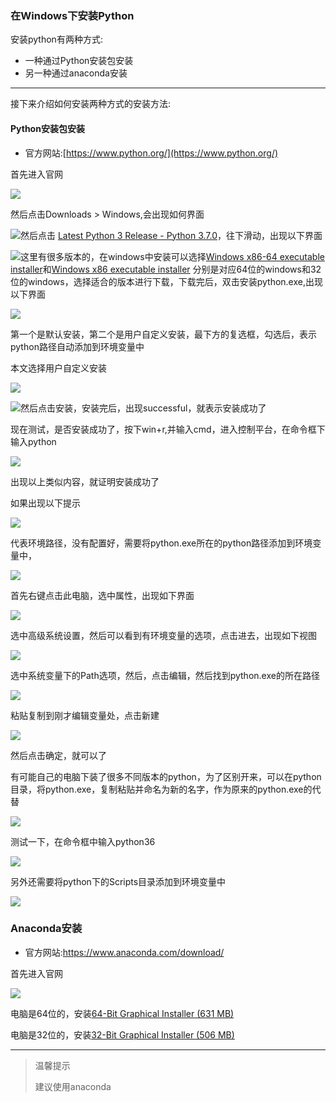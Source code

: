 ### 在Windows下安装Python

安装python有两种方式:

* 一种通过Python安装包安装
* 另一种通过anaconda安装

---

接下来介绍如何安装两种方式的安装方法:

#### Python安装包安装

* 官方网站:[https://www.python.org/](https://www.python.org/)

首先进入官网

![](/assets/1.2.1.1-1.png)

然后点击Downloads &gt; Windows,会出现如何界面

![](/assets/1.2.1.1-2.png)然后点击 [Latest Python 3 Release - Python 3.7.0](https://www.python.org/downloads/release/python-370/)，往下滑动，出现以下界面

![](/assets/1.2.1.1-3.png)这里有很多版本的，在windows中安装可以选择[Windows x86-64 executable installer](https://www.python.org/ftp/python/3.7.0/python-3.7.0-amd64.exe)和[Windows x86 executable installer](https://www.python.org/ftp/python/3.7.0/python-3.7.0.exe) 分别是对应64位的windows和32位的windows，选择适合的版本进行下载，下载完后，双击安装python.exe,出现以下界面

![](/assets/1.2.1.1-4.png)

第一个是默认安装，第二个是用户自定义安装，最下方的复选框，勾选后，表示python路径自动添加到环境变量中

本文选择用户自定义安装

![](/assets/1.2.1.1-5.png)

![](/assets/1.2.1.1-6.png)然后点击安装，安装完后，出现successful，就表示安装成功了

现在测试，是否安装成功了，按下win+r,并输入cmd，进入控制平台，在命令框下输入python

![](/assets/1.2.1.1-8.png)

出现以上类似内容，就证明安装成功了

如果出现以下提示

![](/assets/1.2.1.1-10.png)

代表环境路径，没有配置好，需要将python.exe所在的python路径添加到环境变量中，

![](/assets/1.2.1.1-11.png)

首先右键点击此电脑，选中属性，出现如下界面

![](/assets/1.2.1.1-12.png)

选中高级系统设置，然后可以看到有环境变量的选项，点击进去，出现如下视图

![](/assets/1.2.1.1-13.png)

选中系统变量下的Path选项，然后，点击编辑，然后找到python.exe的所在路径

![](/assets/1.2.1.1-14.png)

粘贴复制到刚才编辑变量处，点击新建

![](/assets/1.1.2.1-15.png)

然后点击确定，就可以了

有可能自己的电脑下装了很多不同版本的python，为了区别开来，可以在python目录，将python.exe，复制粘贴并命名为新的名字，作为原来的python.exe的代替

![](/assets/1.2.1.1-7.png)

测试一下，在命令框中输入python36

![](/assets/1.2.1.1-9.png)

另外还需要将python下的Scripts目录添加到环境变量中

![](/assets/1.2.1.1-17.png)

### Anaconda安装

* 官方网站:https://www.anaconda.com/download/

首先进入官网

![](/assets/1.2.1.1-16.png)

电脑是64位的，安装[64-Bit Graphical Installer \(631 MB\)](https://repo.anaconda.com/archive/Anaconda3-5.2.0-Windows-x86_64.exe)

电脑是32位的，安装[32-Bit Graphical Installer \(506 MB\)](https://repo.anaconda.com/archive/Anaconda3-5.2.0-Windows-x86.exe)

---

> 温馨提示
>
> 建议使用anaconda





